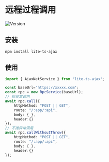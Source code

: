 # 远程过程调用

![Version](https://img.shields.io/badge/version-1.0.0-green.svg)

## 安装
```
npm install lite-ts-ajax
```

## 使用
```typescript
import { AjaxNetService } from 'lite-ts-ajax';

const baseUrl="https://xxxxx.com";
const rpc = new RpcService(baseUrl);
// 抛异常调用
await rpc.call({
    httpMethod: "POST || GET",
    route: "/:app/:api",
    body: { },
    header:{}
});
// 不抛异常调用
await rpc.callWithoutThrow({
    httpMethod: "POST || GET",
    route: "/:app/:api",
    body: { },
    header:{}
});
```
